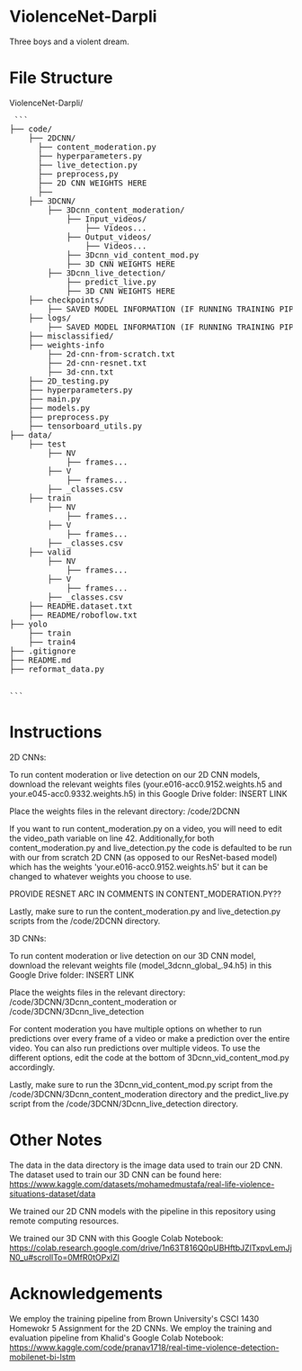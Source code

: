 # ViolenceNet-Darpli

Three boys and a violent dream.


# File Structure

ViolenceNet-Darpli/

<pre> ```
├── code/
    ├── 2DCNN/
      ├── content_moderation.py
      ├── hyperparameters.py
      ├── live_detection.py
      ├── preprocess,py
      ├── 2D CNN WEIGHTS HERE
      ├── 
    ├── 3DCNN/
        ├── 3Dcnn_content_moderation/
            ├── Input_videos/
                ├── Videos...
            ├── Output_videos/
                ├── Videos...
            ├── 3Dcnn_vid_content_mod.py
            ├── 3D CNN WEIGHTS HERE
        ├── 3Dcnn_live_detection/
            ├── predict_live.py
            ├── 3D CNN WEIGHTS HERE
    ├── checkpoints/
        ├── SAVED MODEL INFORMATION (IF RUNNING TRAINING PIPELINE)
    ├── logs/
        ├── SAVED MODEL INFORMATION (IF RUNNING TRAINING PIPELINE)
    ├── misclassified/
    ├── weights-info
        ├── 2d-cnn-from-scratch.txt
        ├── 2d-cnn-resnet.txt
        ├── 3d-cnn.txt
    ├── 2D_testing.py
    ├── hyperparameters.py
    ├── main.py
    ├── models.py
    ├── preprocess.py
    ├── tensorboard_utils.py
├── data/
    ├── test
        ├── NV
            ├── frames...
        ├── V
            ├── frames...
        ├── _classes.csv
    ├── train
        ├── NV
            ├── frames...
        ├── V
            ├── frames...
        ├── _classes.csv
    ├── valid
        ├── NV
            ├── frames...
        ├── V
            ├── frames...
        ├── _classes.csv
    ├── README.dataset.txt
    ├── README/roboflow.txt
├── yolo
    ├── train
    ├── train4
├── .gitignore
├── README.md
├── reformat_data.py

        
``` </pre>

# Instructions

2D CNNs:

To run content moderation or live detection on our 2D CNN models, download the relevant weights files (your.e016-acc0.9152.weights.h5 and your.e045-acc0.9332.weights.h5) in this Google Drive folder: INSERT LINK

Place the weights files in the relevant directory: /code/2DCNN

If you want to run content_moderation.py on a video, you will need to edit the video_path variable on line 42. Additionally,for both content_moderation.py and live_detection.py the code is defaulted to be run with our from scratch 2D CNN (as opposed to our ResNet-based model) which has the weights 'your.e016-acc0.9152.weights.h5' but it can be changed to whatever weights you choose to use.

PROVIDE RESNET ARC IN COMMENTS IN CONTENT_MODERATION.PY??

Lastly, make sure to run the content_moderation.py and live_detection.py scripts from the /code/2DCNN directory.

3D CNNs:

To run content moderation or live detection on our 3D CNN model, download the relevant weights file (model_3dcnn_global_.94.h5) in this Google Drive folder: INSERT LINK

Place the weights files in the relevant directory: /code/3DCNN/3Dcnn_content_moderation or /code/3DCNN/3Dcnn_live_detection

For content moderation you have multiple options on whether to run predictions over every frame of a video or make a prediction over the entire video. You can also run predictions over multiple videos. To use the different options, edit the code at the bottom of 3Dcnn_vid_content_mod.py accordingly.

Lastly, make sure to run the 3Dcnn_vid_content_mod.py script from the /code/3DCNN/3Dcnn_content_moderation directory and the predict_live.py script from the /code/3DCNN/3Dcnn_live_detection directory. 

# Other Notes

The data in the data directory is the image data used to train our 2D CNN. The dataset used to train our 3D CNN can be found here: https://www.kaggle.com/datasets/mohamedmustafa/real-life-violence-situations-dataset/data

We trained our 2D CNN models with the pipeline in this repository using remote computing resources.

We trained our 3D CNN with this Google Colab Notebook: https://colab.research.google.com/drive/1n63T816Q0pUBHftbJZlTxpvLemJjN0_u#scrollTo=0MfR0tOPxlZl


# Acknowledgements

We employ the training pipeline from Brown University's CSCI 1430 Homewokr 5 Assignment for the 2D CNNs. We employ the training and evaluation pipeline from Khalid's Google Colab Notebook: https://www.kaggle.com/code/pranav1718/real-time-violence-detection-mobilenet-bi-lstm
